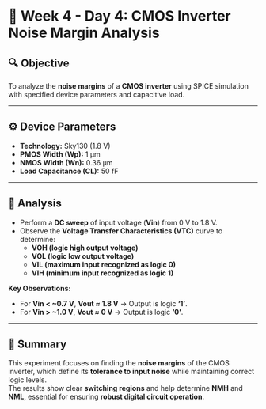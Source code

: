 # 📘 Week 4 - Day 4: CMOS Inverter Noise Margin Analysis

## 🔍 Objective
To analyze the **noise margins** of a **CMOS inverter** using SPICE simulation with specified device parameters and capacitive load.

---

## ⚙️ Device Parameters
- **Technology:** Sky130 (1.8 V)
- **PMOS Width (Wp):** 1 µm  
- **NMOS Width (Wn):** 0.36 µm  
- **Load Capacitance (CL):** 50 fF  

---

## 🧪 Analysis
- Perform a **DC sweep** of input voltage (**Vin**) from 0 V to 1.8 V.  
- Observe the **Voltage Transfer Characteristics (VTC)** curve to determine:
  - **VOH (logic high output voltage)**  
  - **VOL (logic low output voltage)**  
  - **VIL (maximum input recognized as logic 0)**  
  - **VIH (minimum input recognized as logic 1)**  

**Key Observations:**  
- For **Vin < ~0.7 V**, **Vout ≈ 1.8 V** → Output is logic **‘1’**.  
- For **Vin > ~1.0 V**, **Vout ≈ 0 V** → Output is logic **‘0’**.

---

## 🧠 Summary
This experiment focuses on finding the **noise margins** of the CMOS inverter, which define its **tolerance to input noise** while maintaining correct logic levels.  
The results show clear **switching regions** and help determine **NMH** and **NML**, essential for ensuring **robust digital circuit operation**.

